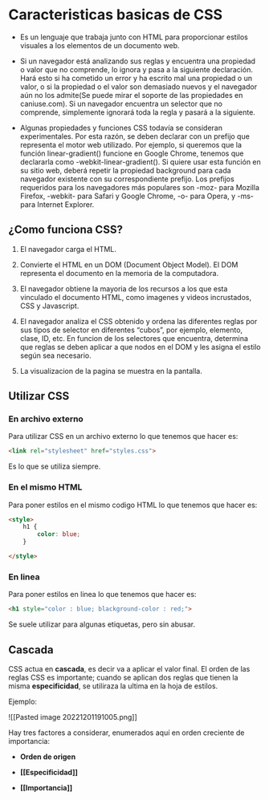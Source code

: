 # Caracteristicas basicas de CSS

* Es un lenguaje que trabaja junto con HTML para proporcionar estilos visuales a los elementos de un documento web. 

* Si un navegador está analizando sus reglas y encuentra una propiedad o valor que no comprende, lo ignora y pasa a la siguiente declaración. Hará esto si ha cometido un error y ha escrito mal una propiedad o un valor, o si la propiedad o el valor son demasiado nuevos y el navegador aún no los admite(Se puede mirar el soporte de las propiedades en caniuse.com). Si un navegador encuentra un selector que no comprende, simplemente ignorará toda la regla y pasará a la siguiente.

* Algunas propiedades y funciones CSS todavía se consideran experimentales. Por esta razón, se deben declarar con un prefijo que representa el motor web utilizado. Por ejemplo, si queremos que la función linear-gradient() funcione en Google Chrome, tenemos que declararla como -webkit-linear-gradient(). Si quiere usar esta función en su sitio web, deberá repetir la propiedad background para cada navegador existente con su correspondiente prefijo. Los prefijos requeridos para los navegadores más populares son -moz- para Mozilla Firefox, -webkit- para Safari y Google Chrome, -o- para Opera, y -ms- para Internet Explorer.
## ¿Como funciona CSS?

1. El navegador carga el HTML.

2. Convierte el HTML en un DOM (Document Object Model). El DOM representa el documento en la memoria de la computadora.

3. El navegador obtiene la mayoria de los recursos a los que esta vinculado el documento HTML, como imagenes y videos incrustados, CSS y Javascript.

4. El navegador analiza el CSS obtenido y ordena las diferentes reglas por sus tipos de selector en diferentes “cubos”, por ejemplo, elemento, clase, ID, etc. En funcion de los selectores que encuentra, determina que reglas se deben aplicar a que nodos en el DOM y les asigna el estilo según sea necesario.

5. La visualizacion de la pagina se muestra en la pantalla.

## Utilizar CSS
### En archivo externo
Para utilizar CSS en un archivo externo lo que tenemos que hacer es:

```HTML
<link rel="stylesheet" href="styles.css">
```

Es lo que se utiliza siempre.

### En el mismo HTML
Para poner estilos en el mismo codigo HTML lo que tenemos que hacer es:

```HTML
<style>
	h1 {
		color: blue;
	}

</style>
```
### En linea
Para poner estilos en linea lo que tenemos que hacer es:

```HTML
<h1 style="color : blue; blackground-color : red;">
```

Se suele utilizar para algunas etiquetas, pero sin abusar.

## Cascada

CSS actua en **cascada**, es decir va a aplicar el valor final. El orden de las reglas CSS es importante; cuando se aplican dos reglas que tienen la misma **especificidad**, se utiliraza la ultima en la hoja de estilos.

Ejemplo:

![[Pasted image 20221201191005.png]]

Hay tres factores a considerar, enumerados aquí en orden creciente de importancia:

* **Orden de origen**

* **[[Especificidad]]**

* **[[Importancia]]**